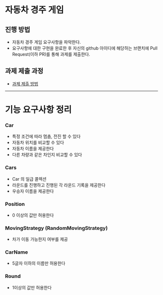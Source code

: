 # 자동차 경주 게임
## 진행 방법
* 자동차 경주 게임 요구사항을 파악한다.
* 요구사항에 대한 구현을 완료한 후 자신의 github 아이디에 해당하는 브랜치에 Pull Request(이하 PR)를 통해 과제를 제출한다.

## 과제 제출 과정
* [과제 제출 방법](https://github.com/next-step/nextstep-docs/tree/master/precourse)


---
# 기능 요구사항 정리


### Car

- 특정 조건에 따라 멈춤, 전진 할 수 있다
- 자동차 위치를 비교할 수 있다
- 자동차 이름을 제공한다
- 다른 차량과 같은 차인지 비교할 수 있다 


### Cars

- Car 의 일급 콜렉션 
- 라운드를 진행하고 진행된 각 라운드 기록을 제공한다 
- 우승자 이름을 제공한다 


### Position

- 0 이상의 값만 허용한다 


### MovingStrategy (RandomMovingStrategy)

- 차가 이동 가능한지 여부를 제공 


### CarName

- 5글자 이하의 이름만 허용한다 


### Round

- 1이상의 값만 허용한다